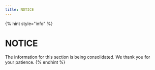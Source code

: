 ```yaml
---
title: NOTICE
---
```


{% hint style="info" %}
# NOTICE

The information for this section is being consolidated. We thank you for your patience.
{% endhint %}
